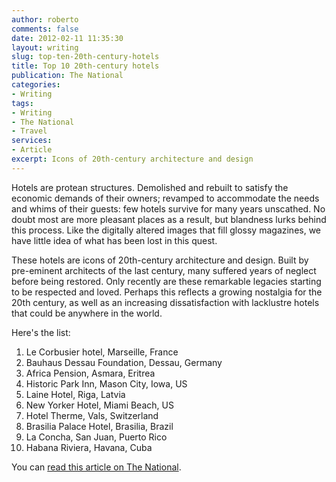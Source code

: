 ```yaml
---
author: roberto
comments: false
date: 2012-02-11 11:35:30
layout: writing
slug: top-ten-20th-century-hotels
title: Top 10 20th-century hotels 
publication: The National
categories:
- Writing
tags:
- Writing
- The National
- Travel
services:
- Article
excerpt: Icons of 20th-century architecture and design
---
```


<span class="firstcharacter">H</span>otels are protean structures. Demolished and rebuilt to satisfy the economic demands of their owners; revamped to accommodate the needs and whims of their guests: few hotels survive for many years unscathed. No doubt most are more pleasant places as a result, but blandness lurks behind this process. Like the digitally altered images that fill glossy magazines, we have little idea of what has been lost in this quest.

These hotels are icons of 20th-century architecture and design. Built by pre-eminent architects of the last century, many suffered years of neglect before being restored. Only recently are these remarkable legacies starting to be respected and loved. Perhaps this reflects a growing nostalgia for the 20th century, as well as an increasing dissatisfaction with lacklustre hotels that could be anywhere in the world.

Here's the list:

1. Le Corbusier hotel, Marseille, France
2. Bauhaus Dessau Foundation, Dessau, Germany
3. Africa Pension, Asmara, Eritrea
4. Historic Park Inn, Mason City, Iowa, US
5. Laine Hotel, Riga, Latvia
6. New Yorker Hotel, Miami Beach, US
7. Hotel Therme, Vals, Switzerland
8. Brasilia Palace Hotel, Brasilia, Brazil
9. La Concha, San Juan, Puerto Rico
10. Habana Riviera, Havana, Cuba

You can [read this article on The National](http://www.thenational.ae/lifestyle/travel/top-10-hotels-restored-to-function-but-keeping-form-in-mind#full).
